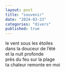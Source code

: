 ```yaml
---
layout: post
title: "souvenir"
date: "2024-03-23"
categories: "divers"
published: true
---
```


le vent sous les étoiles  
dans la douceur de l’été  
et la nuit profonde  
près du feu sur la plage  
ta chaleur remonte en moi  
